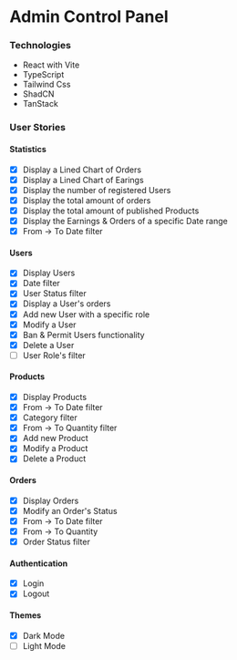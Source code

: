 # Admin Control Panel

### Technologies

- React with Vite
- TypeScript
- Tailwind Css
- ShadCN
- TanStack

### User Stories

#### Statistics

- [x] Display a Lined Chart of Orders
- [x] Display a Lined Chart of Earings
- [x] Display the number of registered Users
- [x] Display the total amount of orders
- [x] Display the total amount of published Products
- [x] Display the Earnings & Orders of a specific Date range
- [x] From -> To Date filter

#### Users

- [x] Display Users
- [x] Date filter
- [x] User Status filter
- [x] Display a User's orders
- [x] Add new User with a specific role
- [x] Modify a User
- [x] Ban & Permit Users functionality
- [x] Delete a User
- [ ] User Role's filter

#### Products

- [x] Display Products
- [x] From -> To Date filter
- [x] Category filter
- [x] From -> To Quantity filter
- [x] Add new Product
- [x] Modify a Product
- [x] Delete a Product

#### Orders

- [x] Display Orders
- [x] Modify an Order's Status
- [x] From -> To Date filter
- [x] From -> To Quantity
- [x] Order Status filter

#### Authentication

- [x] Login
- [x] Logout

#### Themes

- [x] Dark Mode
- [ ] Light Mode
